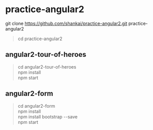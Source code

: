 # practice-angular2

git clone https://github.com/shankai/practice-angular2.git practice-angular2 

> cd practice-angular2

## angular2-tour-of-heroes

> cd angular2-tour-of-heroes  
> npm install  
> npm start

## angular2-form

> cd angular2-form  
> npm install  
> npm install bootstrap --save  
> npm start  
